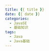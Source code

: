 ```yaml
---
title: {{ title }}
date: {{ date }}
categories:
  - JavaSE
  - 基础知识
tags:
  - Java
  - Java基础
---
```


